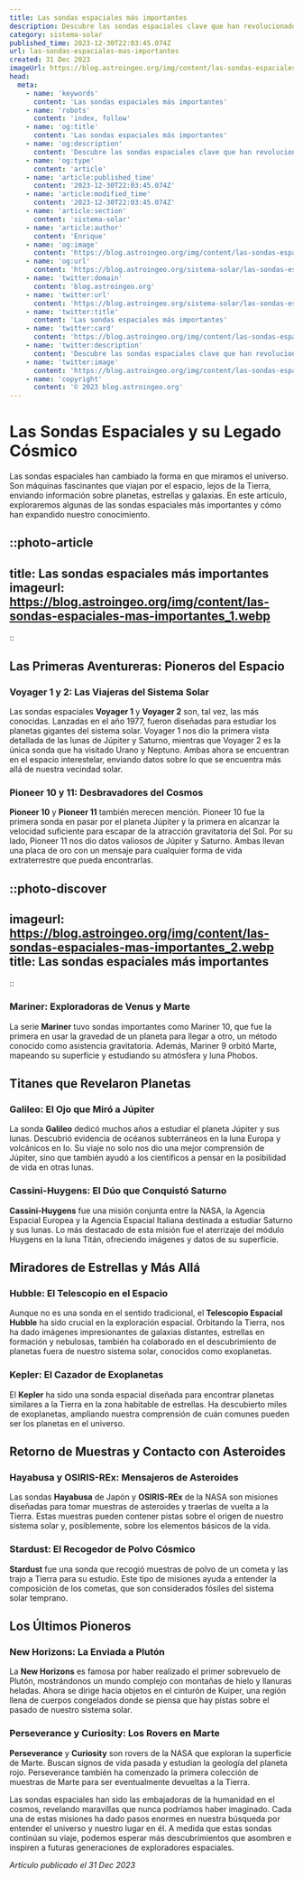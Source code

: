 ```yaml
---
title: Las sondas espaciales más importantes
description: Descubre las sondas espaciales clave que han revolucionado nuestra comprensión del cosmos, desde Voyager hasta New Horizons.
category: sistema-solar
published_time: 2023-12-30T22:03:45.074Z
url: las-sondas-espaciales-mas-importantes
created: 31 Dec 2023
imageUrl: https://blog.astroingeo.org/img/content/las-sondas-espaciales-mas-importantes_1.webp
head:
  meta:
    - name: 'keywords'
      content: 'Las sondas espaciales más importantes'
    - name: 'robots'
      content: 'index, follow'
    - name: 'og:title'
      content: 'Las sondas espaciales más importantes'
    - name: 'og:description'
      content: 'Descubre las sondas espaciales clave que han revolucionado nuestra comprensión del cosmos, desde Voyager hasta New Horizons.'
    - name: 'og:type'
      content: 'article'
    - name: 'article:published_time'
      content: '2023-12-30T22:03:45.074Z'
    - name: 'article:modified_time'
      content: '2023-12-30T22:03:45.074Z'
    - name: 'article:section'
      content: 'sistema-solar'
    - name: 'article:author'
      content: 'Enrique'
    - name: 'og:image'
      content: 'https://blog.astroingeo.org/img/content/las-sondas-espaciales-mas-importantes_1.webp'
    - name: 'og:url'
      content: 'https://blog.astroingeo.org/sistema-solar/las-sondas-espaciales-mas-importantes'
    - name: 'twitter:domain'
      content: 'blog.astroingeo.org'
    - name: 'twitter:url'
      content: 'https://blog.astroingeo.org/sistema-solar/las-sondas-espaciales-mas-importantes'
    - name: 'twitter:title'
      content: 'Las sondas espaciales más importantes'
    - name: 'twitter:card'
      content: 'https://blog.astroingeo.org/img/content/las-sondas-espaciales-mas-importantes_1.webp'
    - name: 'twitter:description'
      content: 'Descubre las sondas espaciales clave que han revolucionado nuestra comprensión del cosmos, desde Voyager hasta New Horizons.'
    - name: 'twitter:image'
      content: 'https://blog.astroingeo.org/img/content/las-sondas-espaciales-mas-importantes_1.webp'
    - name: 'copyright'
      content: '© 2023 blog.astroingeo.org'
---
```

# Las Sondas Espaciales y su Legado Cósmico

Las sondas espaciales han cambiado la forma en que miramos el universo. Son máquinas fascinantes que viajan por el espacio, lejos de la Tierra, enviando información sobre planetas, estrellas y galaxias. En este artículo, exploraremos algunas de las sondas espaciales más importantes y cómo han expandido nuestro conocimiento.

::photo-article
---
title: Las sondas espaciales más importantes
imageurl: https://blog.astroingeo.org/img/content/las-sondas-espaciales-mas-importantes_1.webp
---
::

## Las Primeras Aventureras: Pioneros del Espacio

### **Voyager 1 y 2: Las Viajeras del Sistema Solar**

Las sondas espaciales **Voyager 1** y **Voyager 2** son, tal vez, las más conocidas. Lanzadas en el año 1977, fueron diseñadas para estudiar los planetas gigantes del sistema solar. Voyager 1 nos dio la primera vista detallada de las lunas de Júpiter y Saturno, mientras que Voyager 2 es la única sonda que ha visitado Urano y Neptuno. Ambas ahora se encuentran en el espacio interestelar, enviando datos sobre lo que se encuentra más allá de nuestra vecindad solar.

### **Pioneer 10 y 11: Desbravadores del Cosmos**

**Pioneer 10** y **Pioneer 11** también merecen mención. Pioneer 10 fue la primera sonda en pasar por el planeta Júpiter y la primera en alcanzar la velocidad suficiente para escapar de la atracción gravitatoria del Sol. Por su lado, Pioneer 11 nos dio datos valiosos de Júpiter y Saturno. Ambas llevan una placa de oro con un mensaje para cualquier forma de vida extraterrestre que pueda encontrarlas.


::photo-discover
---
imageurl: https://blog.astroingeo.org/img/content/las-sondas-espaciales-mas-importantes_2.webp
title: Las sondas espaciales más importantes
---
::

### **Mariner: Exploradoras de Venus y Marte**

La serie **Mariner** tuvo sondas importantes como Mariner 10, que fue la primera en usar la gravedad de un planeta para llegar a otro, un método conocido como asistencia gravitatoria. Además, Mariner 9 orbitó Marte, mapeando su superficie y estudiando su atmósfera y luna Phobos.

## Titanes que Revelaron Planetas

### **Galileo: El Ojo que Miró a Júpiter**

La sonda **Galileo** dedicó muchos años a estudiar el planeta Júpiter y sus lunas. Descubrió evidencia de océanos subterráneos en la luna Europa y volcánicos en Io. Su viaje no solo nos dio una mejor comprensión de Júpiter, sino que también ayudó a los científicos a pensar en la posibilidad de vida en otras lunas.

### **Cassini-Huygens: El Dúo que Conquistó Saturno**

**Cassini-Huygens** fue una misión conjunta entre la NASA, la Agencia Espacial Europea y la Agencia Espacial Italiana destinada a estudiar Saturno y sus lunas. Lo más destacado de esta misión fue el aterrizaje del módulo Huygens en la luna Titán, ofreciendo imágenes y datos de su superficie.

## Miradores de Estrellas y Más Allá

### **Hubble: El Telescopio en el Espacio**

Aunque no es una sonda en el sentido tradicional, el **Telescopio Espacial Hubble** ha sido crucial en la exploración espacial. Orbitando la Tierra, nos ha dado imágenes impresionantes de galaxias distantes, estrellas en formación y nebulosas, también ha colaborado en el descubrimiento de planetas fuera de nuestro sistema solar, conocidos como exoplanetas.

### **Kepler: El Cazador de Exoplanetas**

El **Kepler** ha sido una sonda espacial diseñada para encontrar planetas similares a la Tierra en la zona habitable de estrellas. Ha descubierto miles de exoplanetas, ampliando nuestra comprensión de cuán comunes pueden ser los planetas en el universo.

## Retorno de Muestras y Contacto con Asteroides

### **Hayabusa y OSIRIS-REx: Mensajeros de Asteroides**

Las sondas **Hayabusa** de Japón y **OSIRIS-REx** de la NASA son misiones diseñadas para tomar muestras de asteroides y traerlas de vuelta a la Tierra. Estas muestras pueden contener pistas sobre el origen de nuestro sistema solar y, posiblemente, sobre los elementos básicos de la vida.

### **Stardust: El Recogedor de Polvo Cósmico**

**Stardust** fue una sonda que recogió muestras de polvo de un cometa y las trajo a Tierra para su estudio. Este tipo de misiones ayuda a entender la composición de los cometas, que son considerados fósiles del sistema solar temprano.

## Los Últimos Pioneros

### **New Horizons: La Enviada a Plutón**

La **New Horizons** es famosa por haber realizado el primer sobrevuelo de Plutón, mostrándonos un mundo complejo con montañas de hielo y llanuras heladas. Ahora se dirige hacia objetos en el cinturón de Kuiper, una región llena de cuerpos congelados donde se piensa que hay pistas sobre el pasado de nuestro sistema solar.

### **Perseverance y Curiosity: Los Rovers en Marte**

**Perseverance** y **Curiosity** son rovers de la NASA que exploran la superficie de Marte. Buscan signos de vida pasada y estudian la geología del planeta rojo. Perseverance también ha comenzado la primera colección de muestras de Marte para ser eventualmente devueltas a la Tierra.

Las sondas espaciales han sido las embajadoras de la humanidad en el cosmos, revelando maravillas que nunca podríamos haber imaginado. Cada una de estas misiones ha dado pasos enormes en nuestra búsqueda por entender el universo y nuestro lugar en él. A medida que estas sondas continúan su viaje, podemos esperar más descubrimientos que asombren e inspiren a futuras generaciones de exploradores espaciales.

_Artículo publicado el 31 Dec 2023_